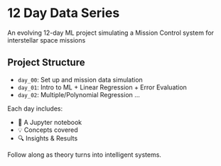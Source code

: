 # 12 Day Data Series
An evolving 12-day ML project simulating a Mission Control system for interstellar space missions

## Project Structure

- `day_00`: Set up and mission data simulation
- `day_01`: Intro to ML + Linear Regression + Error Evaluation
- `day_02`: Multiple/Polynomial Regression
...

Each day includes:
- 📓 A Jupyter notebook
- 💡 Concepts covered
- 🔍 Insights & Results

Follow along as theory turns into intelligent systems.
